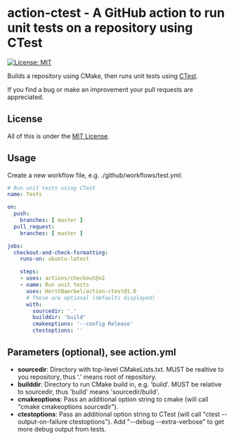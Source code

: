 # action-ctest - A GitHub action to run unit tests on a repository using CTest

[![License: MIT](https://img.shields.io/badge/License-MIT-yellow.svg)](https://opensource.org/licenses/MIT)

Builds a repository using CMake, then runs unit tests using [CTest](https://cmake.org/cmake/help/latest/manual/ctest.1.html).

If you find a bug or make an improvement your pull requests are appreciated.

## License

All of this is under the [MIT License](LICENSE).

## Usage

Create a new workflow file, e.g. ./github/workflows/test.yml:

```yaml
# Run unit tests using CTest
name: Tests

on:
  push:
    branches: [ master ]
  pull_request:
    branches: [ master ]

jobs:
  checkout-and-check-formatting:
    runs-on: ubuntu-latest

    steps:
    - uses: actions/checkout@v2
    - name: Run unit tests
      uses: HorstBaerbel/action-ctest@1.0
      # These are optional (defaults displayed)
      with:
        sourcedir: '.'
        builddir: 'build'
        cmakeoptions: '--config Release'
        ctestoptions: ''
```

## Parameters (optional), see action.yml

* **sourcedir**: Directory with top-level CMakeLists.txt. MUST be realtive to you repository, thus '.' means root of repository.
* **builddir**: Directory to run CMake build in, e.g. 'build'. MUST be relative to sourcedir, thus 'build' means 'sourcedir/build'.
* **cmakeoptions**: Pass an additional option string to cmake (will call "cmake cmakeoptions sourcedir").
* **ctestoptions**: Pass an additional option string to CTest (will call "ctest --output-on-failure ctestoptions"). Add "--debug --extra-verbose" to get more debug output from tests.
